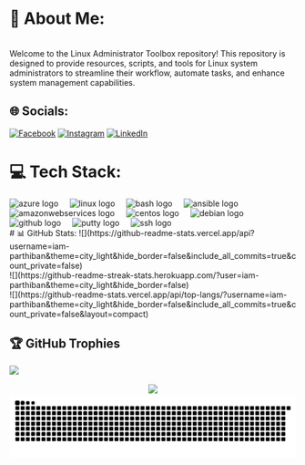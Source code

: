 # 💫 About Me:
<br>Welcome to the Linux Administrator Toolbox repository! This repository is designed to provide resources, scripts, and tools for Linux system administrators to streamline their workflow, automate tasks, and enhance system management capabilities.


## 🌐 Socials:
[![Facebook](https://img.shields.io/badge/Facebook-%231877F2.svg?logo=Facebook&logoColor=white)](https://www.facebook.com/profile.php?id=100004724208110) [![Instagram](https://img.shields.io/badge/Instagram-%23E4405F.svg?logo=Instagram&logoColor=white)](https://instagram.com/sizzlinspark) [![LinkedIn](https://img.shields.io/badge/LinkedIn-%230077B5.svg?logo=linkedin&logoColor=white)](https://linkedin.com/in/parthibanv6408) 

# 💻 Tech Stack:
<div align="left">
  <img src="https://cdn.jsdelivr.net/gh/devicons/devicon/icons/azure/azure-original.svg" height="40" alt="azure logo"  />
  <img width="12" />
  <img src="https://cdn.jsdelivr.net/gh/devicons/devicon/icons/linux/linux-original.svg" height="40" alt="linux logo"  />
  <img width="12" />
  <img src="https://cdn.jsdelivr.net/gh/devicons/devicon/icons/bash/bash-original.svg" height="40" alt="bash logo"  />
  <img width="12" />
  <img src="https://cdn.jsdelivr.net/gh/devicons/devicon/icons/ansible/ansible-original.svg" height="40" alt="ansible logo"  />
  <img width="12" />
  <img src="https://cdn.jsdelivr.net/gh/devicons/devicon/icons/amazonwebservices/amazonwebservices-line-wordmark.svg" height="40" alt="amazonwebservices logo"  />
  <img width="12" />
  <img src="https://cdn.jsdelivr.net/gh/devicons/devicon/icons/centos/centos-original.svg" height="40" alt="centos logo"  />
  <img width="12" />
  <img src="https://cdn.jsdelivr.net/gh/devicons/devicon/icons/debian/debian-original.svg" height="40" alt="debian logo"  />
  <img width="12" />
  <img src="https://cdn.jsdelivr.net/gh/devicons/devicon/icons/github/github-original.svg" height="40" alt="github logo"  />
  <img width="12" />
  <img src="https://cdn.jsdelivr.net/gh/devicons/devicon/icons/putty/putty-original.svg" height="40" alt="putty logo"  />
  <img width="12" />
  <img src="https://cdn.jsdelivr.net/gh/devicons/devicon/icons/ssh/ssh-original.svg" height="40" alt="ssh logo"  />
</div>
# 📊 GitHub Stats:
![](https://github-readme-stats.vercel.app/api?username=iam-parthiban&theme=city_light&hide_border=false&include_all_commits=true&count_private=false)<br/>
![](https://github-readme-streak-stats.herokuapp.com/?user=iam-parthiban&theme=city_light&hide_border=false)<br/>
![](https://github-readme-stats.vercel.app/api/top-langs/?username=iam-parthiban&theme=city_light&hide_border=false&include_all_commits=true&count_private=false&layout=compact)

## 🏆 GitHub Trophies
![](https://github-profile-trophy.vercel.app/?username=iam-parthiban&theme=onestar&no-frame=true&no-bg=true&margin-w=4)

<div align="center">
  <img src="https://profile-counter.glitch.me/iam-parthiban/count.svg?"  />
</div>

<picture>
  <source media="(prefers-color-scheme: dark)" srcset="https://raw.githubusercontent.com/iam-parthiban/iam-parthiban/output/github-snake-dark.svg" />
  <source media="(prefers-color-scheme: light)" srcset="https://raw.githubusercontent.com/iam-parthiban/iam-parthiban/output/github-snake.svg" />
  <img alt="github-snake" src="https://raw.githubusercontent.com/iam-parthiban/iam-parthiban/output/github-snake.svg" />
</picture>
